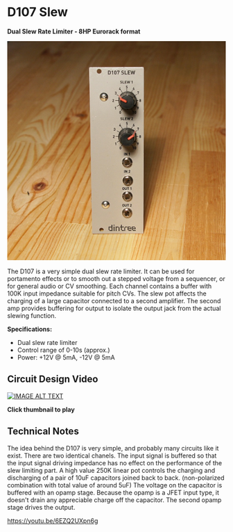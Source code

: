 # D107 Slew

**Dual Slew Rate Limiter - 8HP Eurorack format**

![D107 Slew](D107-front-600.jpg)

The D107 is a very simple dual slew rate limiter. It can be used for portamento effects or to smooth out a stepped voltage from a sequencer, or for general audio or CV smoothing. Each channel contains a buffer with 100K input impedance suitable for pitch CVs. The slew pot affects the charging of a large capacitor connected to a second amplifier. The second amp provides buffering for output to isolate the output jack from the actual slewing function.

**Specifications:**

- Dual slew rate limiter
- Control range of 0-10s (approx.)
- Power: +12V @ 5mA, -12V @ 5mA

## Circuit Design Video
[![IMAGE ALT TEXT](http://img.youtube.com/vi/6EZQ2UXpn6g/0.jpg)](http://www.youtube.com/watch?v=6EZQ2UXpn6g "Synth Tech - Slew")

**Click thumbnail to play**

## Technical Notes

The idea behind the D107 is very simple, and probably many circuits like it exist. There are two identical chanels. The input signal is buffered so that the input signal driving impedance has no effect on the performance of the slew limiting part. A high value 250K linear pot controls the charging and discharging of a pair of 10uF capacitors joined back to back. (non-polarized combination with total value of around 5uF) The voltage on the capacitor is buffered with an opamp stage. Because the opamp is a JFET input type, it doesn't drain any appreciable charge off the capacitor. The second opamp stage drives the output.


https://youtu.be/6EZQ2UXpn6g
